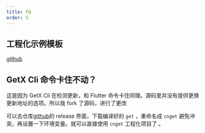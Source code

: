 ```yaml
---
title: FQ
order: 5
---
```


## 工程化示例模板

[github](https://github.com/1467602180/flutter-getx-template)

## GetX Cli 命令卡住不动？

这是因为 GetX Cli 在检测更新，和 Flutter 命令卡住同理。源码里并没有提供更换更新地址的选项。所以我 fork 了源码，进行了更改

可以去仓库[github](https://github.com/1467602180/cn_get_cli)的 release 界面，下载编译好的 `get` ，重命名成 `cnget` 避免冲突，再设置一下环境变量。就可以直接使用 `cnget` 工程化项目了 。

